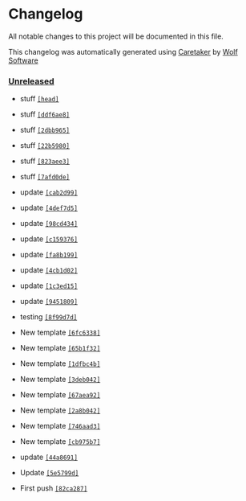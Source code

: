 # Changelog

All notable changes to this project will be documented in this file.


This changelog was automatically generated using [Caretaker](https://github.com/DevelopersToolbox/caretaker) by [Wolf Software](https://github.com/WolfSoftware)

### [Unreleased](https://github.com/GitToolbox/post-commit-test/commits/master)

- stuff [`[head]`](https://github.com/GitToolbox/post-commit-test/commit/)

- stuff [`[ddf6ae8]`](https://github.com/GitToolbox/post-commit-test/commit/ddf6ae8e759e142e376ee26555a8232302eedee8)

- stuff [`[2dbb965]`](https://github.com/GitToolbox/post-commit-test/commit/2dbb965aa7e2c4fd7cf940a0e56d7c965f1a043f)

- stuff [`[22b5980]`](https://github.com/GitToolbox/post-commit-test/commit/22b5980dfb7f2c26dfb1514cb4d3126860e2b423)

- stuff [`[823aee3]`](https://github.com/GitToolbox/post-commit-test/commit/823aee3a4de8c3a1cc5dccf2ae49258309814101)

- stuff [`[7afd0de]`](https://github.com/GitToolbox/post-commit-test/commit/7afd0de8dfaf1b2e02c96a8a8c24f5dee6d0a857)

- update [`[cab2d99]`](https://github.com/GitToolbox/post-commit-test/commit/cab2d99c824d6afee28ae63d072f2eb57b94af49)

- update [`[4def7d5]`](https://github.com/GitToolbox/post-commit-test/commit/4def7d5dfdf86a8ec38a5fc038e1e7628ac5177a)

- update [`[98cd434]`](https://github.com/GitToolbox/post-commit-test/commit/98cd4345af9cadddc4b6087d791698e450ab506e)

- update [`[c159376]`](https://github.com/GitToolbox/post-commit-test/commit/c159376469bfb5cecdbc5caebfc543f234d41c4f)

- update [`[fa8b199]`](https://github.com/GitToolbox/post-commit-test/commit/fa8b199d8d9c58b1f89459f29d700d3cdbda5f52)

- update [`[4cb1d02]`](https://github.com/GitToolbox/post-commit-test/commit/4cb1d0216538fe60922e6857419547be5fd3c884)

- update [`[1c3ed15]`](https://github.com/GitToolbox/post-commit-test/commit/1c3ed152d26e17df95feff9e16d315c78b73816b)

- update [`[9451809]`](https://github.com/GitToolbox/post-commit-test/commit/94518098a2f41fc2663b88dd2ff5b8236d24a539)

- testing [`[8f99d7d]`](https://github.com/GitToolbox/post-commit-test/commit/8f99d7d060ad54432a30770dc0f7ce94785c9829)

- New template [`[6fc6338]`](https://github.com/GitToolbox/post-commit-test/commit/6fc633820612e7e1c1513aa94554c419e2a776d0)

- New template [`[65b1f32]`](https://github.com/GitToolbox/post-commit-test/commit/65b1f32e4654ad9b2cc0fc91381ec00927ec43a6)

- New template [`[1dfbc4b]`](https://github.com/GitToolbox/post-commit-test/commit/1dfbc4bb1b010eac99701869b189f129985e2554)

- New template [`[3deb042]`](https://github.com/GitToolbox/post-commit-test/commit/3deb042d9b5e7263c6dbdbf1362da0cf2d3344b8)

- New template [`[67aea92]`](https://github.com/GitToolbox/post-commit-test/commit/67aea921401beed19cad12d5d98555ded3dd7eba)

- New template [`[2a8b042]`](https://github.com/GitToolbox/post-commit-test/commit/2a8b042fcc0132406345df42dd5d3f853de92e6e)

- New template [`[746aad3]`](https://github.com/GitToolbox/post-commit-test/commit/746aad3bbf6f0421948cc66b0fb841166a7b5a35)

- New template [`[cb975b7]`](https://github.com/GitToolbox/post-commit-test/commit/cb975b79a894b1d86baf25895f7fd286b802fa71)

- update [`[44a8691]`](https://github.com/GitToolbox/post-commit-test/commit/44a869151d020d28c13a5eaf885c9a7894a43cc1)

- Update [`[5e5799d]`](https://github.com/GitToolbox/post-commit-test/commit/5e5799d1269261ef13531cd07a35db1934ded6b5)

- First push [`[82ca287]`](https://github.com/GitToolbox/post-commit-test/commit/82ca2873f28e08ac1eff70668c029a0f2788ee84)

